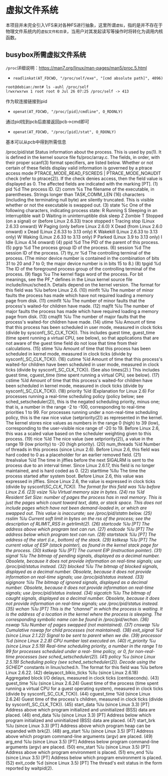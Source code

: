 # 虚拟文件系统

本项目并未完全引入VFS来对各种FS进行抽象，这里所谓`虚拟`，指的是并不存在于物理文件系统内的`虚拟文件和目录`，当用户对其发起读写等操作时将转化为调用内核函数。

## busybox所需虚拟文件系统

`/proc`详细说明：https://man7.org/linux/man-pages/man5/proc.5.html

- `readlinkat(AT_FDCWD, "/proc/self/exe", "[cmd absolute path]", 4096)`

```
root@debian:/mnt# ls -auhl /proc/self
lrwxrwxrwx 1 root root 0 Jul 26 07:25 /proc/self -> 413
```

作为软连接链接到pid

- `openat(AT_FDCWD, "/proc/[pid]/cmdline", O_RDONLY)`

通过pid找到pcb后直接返回pcb->cmd即可

- `openat(AT_FDCWD, "/proc/[pid]/stat", O_RDONLY)`

基本可以从pcb中得到所需信息

/proc/pid/stat 
 Status information about the process.  This is used by ps(1).  It is defined in the kernel source file fs/proc/array.c.
 The fields, in order, with their proper scanf(3) format specifiers, are listed below.  Whether or not certain of these fields display valid information is governed by a ptrace access mode PTRACE_MODE_READ_FSCREDS | PTRACE_MODE_NOAUDIT check (refer to ptrace(2)).  If the check denies access, then the field value is displayed as 0.  The affected fields are indicated with the marking [PT].
 (1) pid  %d The process ID.
 (2) comm  %s The filename of the executable, in parentheses. Strings longer than TASK_COMM_LEN (16) characters (including the terminating null byte) are silently truncated.  This is visible whether or not the executable is swapped out.
 (3) state  %c One of the following characters, indicating process state:
 R      Running
 S      Sleeping in an interruptible wait
 D      Waiting in uninterruptible disk sleep
 Z      Zombie
 T      Stopped (on a signal) or (before Linux        2.6.33) trace stopped
 t      Tracing stop (Linux 2.6.33 onward)
 W      Paging (only before Linux 2.6.0)
 X      Dead (from Linux 2.6.0 onward)
 x      Dead (Linux 2.6.33 to 3.13 only)
 K      Wakekill (Linux 2.6.33 to 3.13 only)
 W      Waking (Linux 2.6.33 to 3.13 only)
 P      Parked (Linux 3.9 to 3.13 only)
 I      Idle (Linux 4.14 onward)
 (4) ppid  %d The PID of the parent of this process.
 (5) pgrp  %d The process group ID of the process.
 (6) session  %d The session ID of the process.
 (7) tty_nr  %d The controlling terminal of the process.  (The minor device number is contained in the combination of bits 31 to 20 and 7 to 0; the major device number is in bits 15 to 8.)
 (8) tpgid  %d The ID of the foreground process group of the controlling terminal of the process.
 (9) flags  %u The kernel flags word of the process.  For bit meanings, see the PF_* defines in the Linux kernel source file include/linux/sched.h.  Details depend on the kernel version.
 The format for this field was %lu before Linux 2.6.
 (10) minflt  %lu The number of minor faults the process has made which have not required loading a memory page from disk.
 (11) cminflt  %lu The number of minor faults that the process's waited-for children have made.
 (12) majflt  %lu The number of major faults the process has made which have required loading a memory page from disk.
 (13) cmajflt  %lu The number of major faults that the process's waited-for children have made.
 (14) utime  %lu Amount of time that this process has been scheduled in user mode, measured in clock ticks (divide by sysconf(_SC_CLK_TCK)).  This includes guest time, guest_time (time spent running a virtual CPU, see below), so that applications that are not aware of the guest time field do not lose that time from their calculations.
 (15) stime  %lu Amount of time that this process has been scheduled in kernel mode, measured in clock ticks (divide by sysconf(_SC_CLK_TCK)).
 (16) cutime  %ld Amount of time that this process's waited-for children have been scheduled in user mode, measured in clock ticks (divide by sysconf(_SC_CLK_TCK)). (See also times(2).)  This includes guest time, cguest_time (time spent running a virtual CPU, see below).
 (17) cstime  %ld Amount of time that this process's waited-for children have been scheduled in kernel mode, measured in clock ticks (divide by sysconf(_SC_CLK_TCK)).
 (18) priority  %ld (Explanation for Linux 2.6) For processes running a real-time scheduling policy (policy below; see sched_setscheduler(2)), this is the negated scheduling priority, minus one; that is, a number in the range -2 to -100, corresponding to real-time priorities 1 to 99.  For processes running under a non-real-time scheduling policy, this is the raw nice value (setpriority(2)) as represented in the kernel.  The kernel stores nice values as numbers in the range 0 (high) to 39 (low), corresponding to the user-visible nice range of -20 to 19.
 Before Linux 2.6, this was a scaled value based on the scheduler weighting given to this process.
 (19) nice  %ld The nice value (see setpriority(2)), a value in the range 19 (low priority) to -20 (high priority).
 (20) num_threads  %ld Number of threads in this process (since Linux 2.6).  Before Linux 2.6, this field was hard coded to 0 as a placeholder for an earlier removed field.
 (21) itrealvalue  %ld The time in jiffies before the next SIGALRM is sent to the process due to an interval timer.  Since Linux 2.6.17, this field is no longer maintained, and is hard coded as 0.
 (22) starttime  %llu The time the process started after system boot. Before Linux 2.6, this value was expressed in jiffies.  Since Linux 2.6, the value is expressed in clock ticks (divide by sysconf(_SC_CLK_TCK)).
 The format for this field was %lu before Linux 2.6.
 (23) vsize  %lu Virtual memory size in bytes.
 (24) rss  %ld Resident Set Size: number of pages the process has in real memory.  This is just the pages which count toward text, data, or stack space.  This does not include pages which have not been demand-loaded in, or which are swapped out.  This value is inaccurate; see /proc/pid/statm below.
 (25) rsslim  %lu Current soft limit in bytes on the rss of the process; see the description of RLIMIT_RSS in getrlimit(2).
 (26) startcode  %lu  [PT] The address above which program text can run.
 (27) endcode  %lu  [PT] The address below which program text can run.
 (28) startstack  %lu  [PT] The address of the start (i.e., bottom) of the stack.
 (29) kstkesp  %lu  [PT] The current value of ESP (stack pointer), as found in the kernel stack page for the process.
 (30) kstkeip  %lu  [PT] The current EIP (instruction pointer).
 (31) signal  %lu The bitmap of pending signals, displayed as a decimal number.  Obsolete, because it does not provide information on real-time signals; use /proc/pid/status instead.
 (32) blocked  %lu The bitmap of blocked signals, displayed as a decimal number.  Obsolete, because it does not provide information on real-time signals; use /proc/pid/status instead.
 (33) sigignore  %lu The bitmap of ignored signals, displayed as a decimal number.  Obsolete, because it does not provide information on real-time signals; use /proc/pid/status instead.
 (34) sigcatch  %lu The bitmap of caught signals, displayed as a decimal number.  Obsolete, because it does not provide information on real-time signals; use /proc/pid/status instead.
 (35) wchan  %lu  [PT] This is the "channel" in which the process is waiting.  It is the address of a location in the kernel where the process is sleeping.  The corresponding symbolic name can be found in /proc/pid/wchan.
 (36) nswap  %lu Number of pages swapped (not maintained).
 (37) cnswap  %lu Cumulative nswap for child processes (not maintained).
 (38) exit_signal  %d  (since Linux 2.1.22) Signal to be sent to parent when we die.
 (39) processor  %d  (since Linux 2.2.8) CPU number last executed on.
 (40) rt_priority  %u  (since Linux 2.5.19) Real-time scheduling priority, a number in the range 1 to 99 for processes scheduled under a real- time policy, or 0, for non-real-time processes (see sched_setscheduler(2)).
 (41) policy  %u  (since Linux 2.5.19) Scheduling policy (see sched_setscheduler(2)). Decode using the SCHED_* constants in linux/sched.h.
 The format for this field was %lu before Linux 2.6.22.
 (42) delayacct_blkio_ticks  %llu  (since Linux 2.6.18) Aggregated block I/O delays, measured in clock ticks (centiseconds).
 (43) guest_time  %lu  (since Linux 2.6.24) Guest time of the process (time spent running a virtual CPU for a guest operating system), measured in clock ticks (divide by sysconf(_SC_CLK_TCK)).
 (44) cguest_time  %ld  (since Linux 2.6.24) Guest time of the process's children, measured in clock ticks (divide by sysconf(_SC_CLK_TCK)).
 (45) start_data  %lu  (since Linux 3.3)  [PT] Address above which program initialized and uninitialized (BSS) data are placed.
 (46) end_data  %lu  (since Linux 3.3)  [PT] Address below which program initialized and uninitialized (BSS) data are placed.
 (47) start_brk  %lu  (since Linux 3.3)  [PT] Address above which program heap can be expanded with brk(2).
 (48) arg_start  %lu  (since Linux 3.5)  [PT] Address above which program command-line arguments (argv) are placed.
 (49) arg_end  %lu  (since Linux 3.5)  [PT] Address below program command-line arguments (argv) are placed.
 (50) env_start  %lu  (since Linux 3.5)  [PT] Address above which program environment is placed.
 (51) env_end  %lu  (since Linux 3.5)  [PT] Address below which program environment is placed.
 (52) exit_code  %d  (since Linux 3.5)  [PT] The thread's exit status in the form reported by waitpid(2).